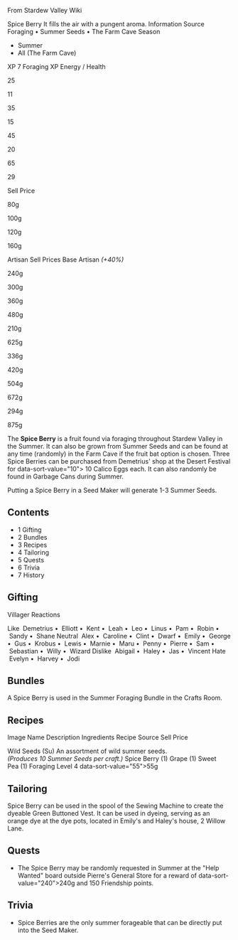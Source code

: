 From Stardew Valley Wiki

Spice Berry It fills the air with a pungent aroma. Information Source Foraging • Summer Seeds • The Farm Cave Season

- Summer
- All (The Farm Cave)

XP 7 Foraging XP Energy / Health

25

11

35

15

45

20

65

29

Sell Price

80g

100g

120g

160g

Artisan Sell Prices Base Artisan *(+40%)*

240g

300g

360g

480g

210g

625g

336g

420g

504g

672g

294g

875g

The **Spice Berry** is a fruit found via foraging throughout Stardew Valley in the Summer. It can also be grown from Summer Seeds and can be found at any time (randomly) in the Farm Cave if the fruit bat option is chosen. Three Spice Berries can be purchased from Demetrius' shop at the Desert Festival for data-sort-value="10"&gt; 10 Calico Eggs each. It can also randomly be found in Garbage Cans during Summer.

Putting a Spice Berry in a Seed Maker will generate 1-3 Summer Seeds.

## Contents

- 1 Gifting
- 2 Bundles
- 3 Recipes
- 4 Tailoring
- 5 Quests
- 6 Trivia
- 7 History

## Gifting

Villager Reactions

Like  Demetrius •  Elliott •  Kent •  Leah •  Leo •  Linus •  Pam •  Robin •  Sandy •  Shane Neutral  Alex •  Caroline •  Clint •  Dwarf •  Emily •  George •  Gus •  Krobus •  Lewis •  Marnie •  Maru •  Penny •  Pierre •  Sam •  Sebastian •  Willy •  Wizard Dislike  Abigail •  Haley •  Jas •  Vincent Hate  Evelyn •  Harvey •  Jodi

## Bundles

A Spice Berry is used in the Summer Foraging Bundle in the Crafts Room.

## Recipes

Image Name Description Ingredients Recipe Source Sell Price

Wild Seeds (Su) An assortment of wild summer seeds.  
*(Produces 10 Summer Seeds per craft.)* Spice Berry (1) Grape (1) Sweet Pea (1) Foraging Level 4 data-sort-value="55"&gt;55g

## Tailoring

Spice Berry can be used in the spool of the Sewing Machine to create the dyeable Green Buttoned Vest. It can be used in dyeing, serving as an orange dye at the dye pots, located in Emily's and Haley's house, 2 Willow Lane.

## Quests

- The Spice Berry may be randomly requested in Summer at the "Help Wanted" board outside Pierre's General Store for a reward of data-sort-value="240"&gt;240g and 150 Friendship points.

## Trivia

- Spice Berries are the only summer forageable that can be directly put into the Seed Maker.